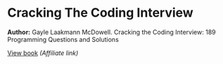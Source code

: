 # Cracking The Coding Interview

**Author:** Gayle Laakmann McDowell. Cracking the Coding Interview: 189 Programming Questions and Solutions

[View book](https://amzn.to/2NB7LhL) _(Affiliate link)_
